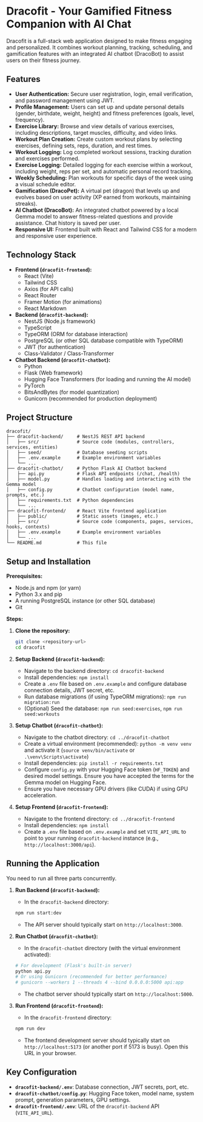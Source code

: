 # Dracofit - Your Gamified Fitness Companion with AI Chat

Dracofit is a full-stack web application designed to make fitness engaging and personalized. It combines workout planning, tracking, scheduling, and gamification features with an integrated AI chatbot (DracoBot) to assist users on their fitness journey.

## Features

*   **User Authentication:** Secure user registration, login, email verification, and password management using JWT.
*   **Profile Management:** Users can set up and update personal details (gender, birthdate, weight, height) and fitness preferences (goals, level, frequency).
*   **Exercise Library:** Browse and view details of various exercises, including descriptions, target muscles, difficulty, and video links.
*   **Workout Plan Creation:** Create custom workout plans by selecting exercises, defining sets, reps, duration, and rest times.
*   **Workout Logging:** Log completed workout sessions, tracking duration and exercises performed.
*   **Exercise Logging:** Detailed logging for each exercise within a workout, including weight, reps per set, and automatic personal record tracking.
*   **Weekly Scheduling:** Plan workouts for specific days of the week using a visual schedule editor.
*   **Gamification (DracoPet):** A virtual pet (dragon) that levels up and evolves based on user activity (XP earned from workouts, maintaining streaks).
*   **AI Chatbot (DracoBot):** An integrated chatbot powered by a local Gemma model to answer fitness-related questions and provide assistance. Chat history is saved per user.
*   **Responsive UI:** Frontend built with React and Tailwind CSS for a modern and responsive user experience.

## Technology Stack

*   **Frontend (`dracofit-frontend`):**
    *   React (Vite)
    *   Tailwind CSS
    *   Axios (for API calls)
    *   React Router
    *   Framer Motion (for animations)
    *   React Markdown
*   **Backend (`dracofit-backend`):**
    *   NestJS (Node.js framework)
    *   TypeScript
    *   TypeORM (ORM for database interaction)
    *   PostgreSQL (or other SQL database compatible with TypeORM)
    *   JWT (for authentication)
    *   Class-Validator / Class-Transformer
*   **Chatbot Backend (`dracofit-chatbot`):**
    *   Python
    *   Flask (Web framework)
    *   Hugging Face Transformers (for loading and running the AI model)
    *   PyTorch
    *   BitsAndBytes (for model quantization)
    *   Gunicorn (recommended for production deployment)

## Project Structure

```
dracofit/
├── dracofit-backend/     # NestJS REST API backend
│   ├── src/              # Source code (modules, controllers, services, entities)
│   ├── seed/             # Database seeding scripts
│   ├── .env.example      # Example environment variables
│   └── ...
├── dracofit-chatbot/     # Python Flask AI Chatbot backend
│   ├── api.py            # Flask API endpoints (/chat, /health)
│   ├── model.py          # Handles loading and interacting with the Gemma model
│   ├── config.py         # Chatbot configuration (model name, prompts, etc.)
│   ├── requirements.txt  # Python dependencies
│   └── ...
├── dracofit-frontend/    # React Vite frontend application
│   ├── public/           # Static assets (images, etc.)
│   ├── src/              # Source code (components, pages, services, hooks, contexts)
│   ├── .env.example      # Example environment variables
│   └── ...
└── README.md             # This file
```

## Setup and Installation

**Prerequisites:**

*   Node.js and npm (or yarn)
*   Python 3.x and pip
*   A running PostgreSQL instance (or other SQL database)
*   Git

**Steps:**

1.  **Clone the repository:**
    ```bash
    git clone <repository-url>
    cd dracofit
    ```

2.  **Setup Backend (`dracofit-backend`):**
    *   Navigate to the backend directory: `cd dracofit-backend`
    *   Install dependencies: `npm install`
    *   Create a `.env` file based on `.env.example` and configure database connection details, JWT secret, etc.
    *   Run database migrations (if using TypeORM migrations): `npm run migration:run`
    *   (Optional) Seed the database: `npm run seed:exercises`, `npm run seed:workouts`

3.  **Setup Chatbot (`dracofit-chatbot`):**
    *   Navigate to the chatbot directory: `cd ../dracofit-chatbot`
    *   Create a virtual environment (recommended): `python -m venv venv` and activate it (`source venv/bin/activate` or `.\venv\Scripts\activate`)
    *   Install dependencies: `pip install -r requirements.txt`
    *   Configure `config.py` with your Hugging Face token (`HF_TOKEN`) and desired model settings. Ensure you have accepted the terms for the Gemma model on Hugging Face.
    *   Ensure you have necessary GPU drivers (like CUDA) if using GPU acceleration.

4.  **Setup Frontend (`dracofit-frontend`):**
    *   Navigate to the frontend directory: `cd ../dracofit-frontend`
    *   Install dependencies: `npm install`
    *   Create a `.env` file based on `.env.example` and set `VITE_API_URL` to point to your running `dracofit-backend` instance (e.g., `http://localhost:3000/api`).

## Running the Application

You need to run all three parts concurrently.

1.  **Run Backend (`dracofit-backend`):**
    *   In the `dracofit-backend` directory:
    ```bash
    npm run start:dev
    ```
    *   The API server should typically start on `http://localhost:3000`.

2.  **Run Chatbot (`dracofit-chatbot`):**
    *   In the `dracofit-chatbot` directory (with the virtual environment activated):
    ```bash
    # For development (Flask's built-in server)
    python api.py
    # Or using Gunicorn (recommended for better performance)
    # gunicorn --workers 1 --threads 4 --bind 0.0.0.0:5000 api:app
    ```
    *   The chatbot server should typically start on `http://localhost:5000`.

3.  **Run Frontend (`dracofit-frontend`):**
    *   In the `dracofit-frontend` directory:
    ```bash
    npm run dev
    ```
    *   The frontend development server should typically start on `http://localhost:5173` (or another port if 5173 is busy). Open this URL in your browser.

## Key Configuration

*   **`dracofit-backend/.env`**: Database connection, JWT secrets, port, etc.
*   **`dracofit-chatbot/config.py`**: Hugging Face token, model name, system prompt, generation parameters, GPU settings.
*   **`dracofit-frontend/.env`**: URL of the `dracofit-backend` API (`VITE_API_URL`).

```# Dracofit - Your Gamified Fitness Companion with AI Chat


